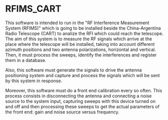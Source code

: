 # RFIMS_CART
This software is intended to run in the "RF Interference Measurement System (RFIMS)" which is going to be installed beside the China-Argentina Radio Telescope (CART) to analize the RFI which could reach the telescope. The aim of this system is to measure the RF signals which arrive at the place where the telescope will be installed, taking into account different azimuth positions and two antenna polarizations, horizontal and vertical. Then, it must process the sweeps, identify the interferences and register them in a database. 

Also, this software must generate the signals to drive the antenna positioning system and capture and process the signals which will be sent by this system in response.

Moreover, this software must do a front end calibration every so often. This process consists in disconnecting the antenna and connecting a noise source to the system input, capturing sweeps with this device turned on and off and then processing these sweeps to get the actual parameters of the front end: gain and noise source versus frequency.
